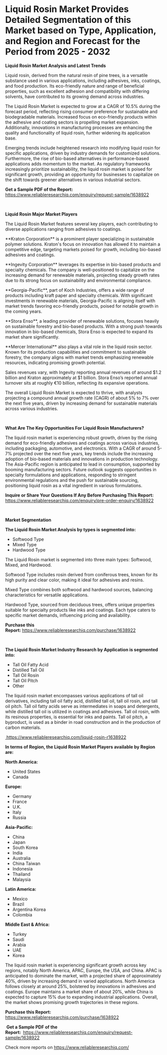 <p><h1>Liquid Rosin Market Provides Detailed Segmentation of this Market based on Type, Application, and Region and Forecast for the Period from 2025 - 2032</h1></p><p><strong>Liquid Rosin Market Analysis and Latest Trends</strong></p>
<p><p>Liquid rosin, derived from the natural resin of pine trees, is a versatile substance used in various applications, including adhesives, inks, coatings, and food production. Its eco-friendly nature and range of beneficial properties, such as excellent adhesion and compatibility with differing solvents, have contributed to its growing demand across industries.</p><p>The Liquid Rosin Market is expected to grow at a CAGR of 10.5% during the forecast period, reflecting rising consumer preference for sustainable and biodegradable materials. Increased focus on eco-friendly products within the adhesive and coating sectors is propelling market expansion. Additionally, innovations in manufacturing processes are enhancing the quality and functionality of liquid rosin, further widening its application base.</p><p>Emerging trends include heightened research into modifying liquid rosin for specific applications, driven by industry demands for customized solutions. Furthermore, the rise of bio-based alternatives in performance-based applications adds momentum to the market. As regulatory frameworks increasingly prioritize sustainability, the liquid rosin market is poised for significant growth, providing an opportunity for businesses to capitalize on the shift towards greener alternatives in various industrial sectors.</p></p>
<p><strong>Get a Sample PDF of the Report:&nbsp;</strong> <a href="https://www.reliableresearchiq.com/enquiry/request-sample/1638922?utm_campaign=2792&utm_medium=2&utm_source=Github&utm_content=ia&utm_term=02032025&utm_id=liquid-rosin">https://www.reliableresearchiq.com/enquiry/request-sample/1638922</a></p>
<p>&nbsp;</p>
<p><strong>Liquid Rosin Major Market Players</strong></p>
<p><p>The Liquid Rosin Market features several key players, each contributing to diverse applications ranging from adhesives to coatings. </p><p>**Kraton Corporation** is a prominent player specializing in sustainable polymer solutions. Kraton's focus on innovation has allowed it to maintain a competitive edge, targeting markets poised for growth, including bio-based adhesives and coatings.</p><p>**Ingevity Corporation** leverages its expertise in bio-based products and specialty chemicals. The company is well-positioned to capitalize on the increasing demand for renewable materials, projecting steady growth rates due to its strong focus on sustainability and environmental compliance.</p><p>**Georgia-Pacific**, part of Koch Industries, offers a wide range of products including kraft paper and specialty chemicals. With significant investments in renewable materials, Georgia-Pacific is aligning itself with market trends favoring eco-friendly products, poised for notable growth in the coming years.</p><p>**Stora Enso**, a leading provider of renewable solutions, focuses heavily on sustainable forestry and bio-based products. With a strong push towards innovation in bio-based chemicals, Stora Enso is expected to expand its market share significantly.</p><p>**Mercer International** also plays a vital role in the liquid rosin sector. Known for its production capabilities and commitment to sustainable forestry, the company aligns with market trends emphasizing renewable resources, indicating promising growth potential.</p><p>Sales revenues vary, with Ingevity reporting annual revenues of around $1.2 billion and Kraton approximately at $1 billion. Stora Enso’s reported annual turnover sits at roughly €10 billion, reflecting its expansive operations.</p><p>The overall Liquid Rosin Market is expected to thrive, with analysts projecting a compound annual growth rate (CAGR) of about 5% to 7% over the next five years, driven by increasing demand for sustainable materials across various industries.</p></p>
<p>&nbsp;</p>
<p><strong>What Are The Key Opportunities For Liquid Rosin Manufacturers?</strong></p>
<p><p>The liquid rosin market is experiencing robust growth, driven by the rising demand for eco-friendly adhesives and coatings across various industries, including packaging, automotive, and electronics. With a CAGR of around 5-7% projected over the next five years, key trends include the increasing adoption of bio-based materials and innovations in production technology. The Asia-Pacific region is anticipated to lead in consumption, supported by booming manufacturing sectors. Future outlook suggests opportunities in specialty formulations and applications, responding to stringent environmental regulations and the push for sustainable sourcing, positioning liquid rosin as a vital ingredient in various formulations.</p></p>
<p><strong>Inquire or Share Your Questions If Any Before Purchasing This Report:</strong> <a href="https://www.reliableresearchiq.com/enquiry/pre-order-enquiry/1638922?utm_campaign=2792&utm_medium=2&utm_source=Github&utm_content=ia&utm_term=02032025&utm_id=liquid-rosin">https://www.reliableresearchiq.com/enquiry/pre-order-enquiry/1638922</a></p>
<p>&nbsp;</p>
<p><strong>Market Segmentation</strong></p>
<p><strong>The Liquid Rosin Market Analysis by types is segmented into:</strong></p>
<p><ul><li>Softwood Type</li><li>Mixed Type</li><li>Hardwood Type</li></ul></p>
<p><p>The Liquid Rosin market is segmented into three main types: Softwood, Mixed, and Hardwood. </p><p>Softwood Type includes rosin derived from coniferous trees, known for its high purity and clear color, making it ideal for adhesives and resins. </p><p>Mixed Type combines both softwood and hardwood sources, balancing characteristics for versatile applications. </p><p>Hardwood Type, sourced from deciduous trees, offers unique properties suitable for specialty products like inks and coatings. Each type caters to specific market demands, influencing pricing and availability.</p></p>
<p><strong>Purchase this Report:&nbsp;</strong><a href="https://www.reliableresearchiq.com/purchase/1638922?utm_campaign=2792&utm_medium=2&utm_source=Github&utm_content=ia&utm_term=02032025&utm_id=liquid-rosin">https://www.reliableresearchiq.com/purchase/1638922</a></p>
<p>&nbsp;</p>
<p><strong>The Liquid Rosin Market Industry Research by Application is segmented into:</strong></p>
<p><ul><li>Tall Oil Fatty Acid</li><li>Distilled Tall Oil</li><li>Tall Oil Rosin</li><li>Tall Oil Pitch</li><li>Other</li></ul></p>
<p><p>The liquid rosin market encompasses various applications of tall oil derivatives, including tall oil fatty acid, distilled tall oil, tall oil rosin, and tall oil pitch. Tall oil fatty acids serve as intermediates in soaps and detergents, while distilled tall oil is utilized in coatings and adhesives. Tall oil rosin, with its resinous properties, is essential for inks and paints. Tall oil pitch, a byproduct, is used as a binder in road construction and in the production of carbon materials.</p></p>
<p><a href="https://www.reliableresearchiq.com/liquid-rosin-r1638922?utm_campaign=2792&utm_medium=2&utm_source=Github&utm_content=ia&utm_term=02032025&utm_id=liquid-rosin">&nbsp;https://www.reliableresearchiq.com/liquid-rosin-r1638922</a></p>
<p><strong>In terms of Region, the Liquid Rosin Market Players available by Region are:</strong></p>
<p>
    <p> <strong> North America: </strong>
        <ul>
            <li>United States</li>
            <li>Canada</li>
        </ul>
        </p> 
    <p> <strong> Europe: </strong>
        <ul>
            <li>Germany</li>
            <li>France</li>
            <li>U.K.</li>
            <li>Italy</li>
            <li>Russia</li>
        </ul>
        </p> 
    <p> <strong> Asia-Pacific: </strong>
        <ul>
            <li>China</li>
            <li>Japan</li>
            <li>South Korea</li>
            <li>India</li>
            <li>Australia</li>
            <li>China Taiwan</li>
            <li>Indonesia</li>
            <li>Thailand</li>
            <li>Malaysia</li>
        </ul>
        </p> 
    <p> <strong> Latin America: </strong>
        <ul>
            <li>Mexico</li>
            <li>Brazil</li>
            <li>Argentina Korea</li>
            <li>Colombia</li>
        </ul>
        </p> 
    <p> <strong> Middle East & Africa: </strong>
        <ul>
            <li>Turkey</li>
            <li>Saudi</li>
            <li>Arabia</li>
            <li>UAE</li>
            <li>Korea</li>
        </ul>
    </p>
    </p>
<p><p>The liquid rosin market is experiencing significant growth across key regions, notably North America, APAC, Europe, the USA, and China. APAC is anticipated to dominate the market, with a projected share of approximately 40%, driven by increasing demand in varied applications. North America follows closely at around 25%, bolstered by innovations in adhesives and coatings. Europe maintains a market share of about 20%, while China is expected to capture 15% due to expanding industrial applications. Overall, the market shows promising growth trajectories in these regions.</p></p>
<p><strong>Purchase this Report: </strong><a href="https://www.reliableresearchiq.com/purchase/1638922?utm_campaign=2792&utm_medium=2&utm_source=Github&utm_content=ia&utm_term=02032025&utm_id=liquid-rosin">https://www.reliableresearchiq.com/purchase/1638922</a></p>
<p>&nbsp;<strong>Get a Sample PDF of the Report:&nbsp;&nbsp;</strong><a href="https://www.reliableresearchiq.com/enquiry/request-sample/1638922?utm_campaign=2792&utm_medium=2&utm_source=Github&utm_content=ia&utm_term=02032025&utm_id=liquid-rosin">https://www.reliableresearchiq.com/enquiry/request-sample/1638922</a></p>
<p><strong></strong></p>
<p>Check more reports on <a href="https://www.reliableresearchiq.com/?utm_campaign=2792&utm_medium=2&utm_source=Github&utm_content=ia&utm_term=02032025&utm_id=liquid-rosin">https://www.reliableresearchiq.com/</a></p>